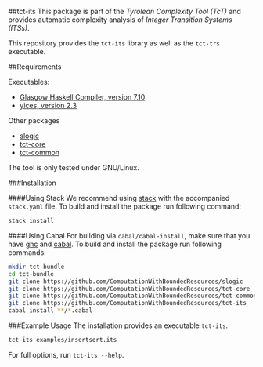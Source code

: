 ##tct-its
This package is part of the _Tyrolean Complexity Tool (TcT)_ and provides
automatic complexity analysis of _Integer Transition Systems (ITSs)_.

This repository provides the `tct-its` library as well as the `tct-trs` executable.

##Requirements

Executables:
  * [Glasgow Haskell Compiler, version 7.10](http://www.haskell.org/ghc/) 
  * [yices, version 2.3](http://yices.csl.sri.com/)

Other packages
  * [slogic](https://github.com/ComputationWithBoundedResources/slogic/)
  * [tct-core](https://github.com/ComputationWithBoundedResources/tct-core/)
  * [tct-common](https://github.com/ComputationWithBoundedResources/tct-common/)

The tool is only tested under GNU/Linux.

###Installation

####Using Stack
We recommend using [stack](https://github.com/commercialhaskell/stack) with the accompanied `stack.yaml` file.
To build and install the package run following command:

```bash
stack install
```

####Using Cabal
For building via `cabal/cabal-install`, make sure that you have [ghc](http://www.haskell.org/ghc/) and [cabal](http://www.haskell.org/cabal/).
To build and install the package run following commands:

```bash
mkdir tct-bundle
cd tct-bundle
git clone https://github.com/ComputationWithBoundedResources/slogic
git clone https://github.com/ComputationWithBoundedResources/tct-core
git clone https://github.com/ComputationWithBoundedResources/tct-common
git clone https://github.com/ComputationWithBoundedResources/tct-its
cabal install **/*.cabal
```

###Example Usage
The installation provides an executable `tct-its`.

```bash
tct-its examples/insertsort.its
```

For full options, run `tct-its --help`.

